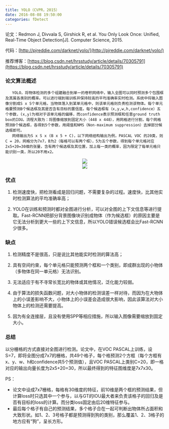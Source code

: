 ```yaml
---
title: YOLO（CVPR，2015）
date: 2016-08-08 19:50:00
categories: fDetect
---
```


<script type="text/javascript" src="http://cdn.mathjax.org/mathjax/latest/MathJax.js?config=default"></script>

论文：Redmon J, Divvala S, Girshick R, et al. You Only Look Once: Unified, Real-Time Object Detection[J]. Computer Science, 2015. 

代码：[http://pjreddie.com/darknet/yolo/](http://pjreddie.com/darknet/yolo/)

推荐博客：[https://blog.csdn.net/hrsstudy/article/details/70305791](https://blog.csdn.net/hrsstudy/article/details/70305791)

### 论文算法概述

       YOLO，将物体检测的多个组建融合到单一的卷积网络中，输入全图可以同时预测多个包围框及其属各类别的概率。可以进行端到端训练并保持较高的平均准确率实时检测。系统中将输入图像分割成S x S个单元格，当物体落入到某单元格中，则该单元格则负责检测该物体。每个单元格要预测B个候选框及其是否含有目标的置信度。每个候选框有（x,y,w,h,confidence）五个参数，(x,y)为相对于该单元格的偏移，而confidence表示预测框和任意ground truth box的IOU。流程大致为：将图像缩放到固定大小（448 x 448），用网格进行分割，每个网格预测B个候选框，各得到5个参数，用阈值和NMS（Non-maximum suppression）去掉部分候选框即可。
       网络输出为S x S x (B x 5 + C)，以下网络结构输出为例，PASCAL VOC 的20类，则C = 20，网格分为7x7，B为2（每格可以有两个框），5为五个参数，得到每个单元格对应2x5+20=30维的张量，含有两个候选框及其位置，加上每一类的概率，因为限定了每单元格只能识别一类，所以20不用x2。

<center><img src="{{ site.baseurl }}/images/pdDetect/yolo1.png"></center>

<center><img src="{{ site.baseurl }}/images/pdDetect/yolo2.png"></center>

### 优点

1. 检测速度快，把检测看成是回归问题，不需要复杂的过程。速度快，比其他实时检测算法的平均准确率高；

2. YOLO在训练和预测时都对全图进行分析，可以对全图的上下文信息等进行提取。Fast-RCNN把部分背景图像块识别成物体（作为候选框）的原因主要是它无法分析到更大一些的上下文信息，所以YOLO错误候选框会比Fast-RCNN少很多。

### 缺点

1. 检测精度不是很高，只是说比其他能实时检测的算法高； 

2. 具有空间约束，每个单元格只能预测两个框和一个类别，即成群出现的小物体（多物体在同一单元格）无法识别。
     
3. 无法适应于有不寻常长宽比的物体或其他情况，泛化能力较弱。
      
4. 由于算法的损失函数问题，对大小物体的检测误差一样对待，而因为在大物体上的小误差影响不大，小物体上的小误差会造成很大影响，因此该算法对大小物体上的检测还需要提高。

5. 因为有全连接层，且没有使用SPP等相应措施，所以输入图像需要缩放到固定大小。

### 总结

   以分栅格的方式直接对全图进行检测。论文中，在VOC PASCAL上训练，设S=7，即将全图分成7x7的栅格，共49个格子，每个格预测2个方框（每个方框有x、y、w、h和confidence共5个预测值），且VOC PASCAL上类别C=20，即一格对应的输出向量长度为2x5+20=30，所以最终得到的特征图维度是7x7x30。
  
PS：

* 论文中设成7x7栅格，每格有30维度的特征，前10维是两个框的预测结果，但计算loss时只选其中一个参与，以与GT的IOU最大者来负责该格子的回归及是否有目标的loss的计算。而分类loss固定由后20维特征参与。
* 最后每个格子有自己的预测结果，多个格子合在一起可判断出物体所占面积和大致形状。如1、2、3号格子都是预测得到狗的类别，那么覆盖1、2、3格子的地方应有“狗”，呈长方形。
